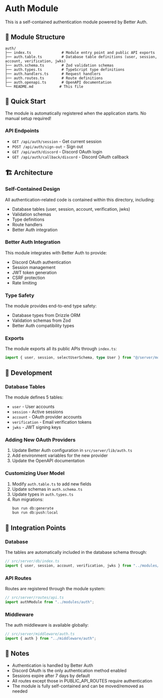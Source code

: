 # Auth Module

This is a self-contained authentication module powered by Better Auth.

## 📁 Module Structure

```
auth/
├── index.ts              # Module entry point and public API exports
├── auth.table.ts         # Database table definitions (user, session, account, verification, jwks)
├── auth.schema.ts        # Zod validation schemas
├── auth.types.ts         # TypeScript type definitions
├── auth.handlers.ts      # Request handlers
├── auth.routes.ts        # Route definitions
├── auth.openapi.ts       # OpenAPI documentation
└── README.md            # This file
```

## 🚀 Quick Start

The module is automatically registered when the application starts. No manual setup required!

### API Endpoints

- `GET /api/auth/session` - Get current session
- `POST /api/auth/sign-out` - Sign out
- `GET /api/auth/discord` - Discord OAuth login
- `GET /api/auth/callback/discord` - Discord OAuth callback

## 🏗️ Architecture

### Self-Contained Design
All authentication-related code is contained within this directory, including:
- Database tables (user, session, account, verification, jwks)
- Validation schemas
- Type definitions
- Route handlers
- Better Auth integration

### Better Auth Integration
This module integrates with Better Auth to provide:
- Discord OAuth authentication
- Session management
- JWT token generation
- CSRF protection
- Rate limiting

### Type Safety
The module provides end-to-end type safety:
- Database types from Drizzle ORM
- Validation schemas from Zod
- Better Auth compatibility types

### Exports
The module exports all its public APIs through `index.ts`:
```typescript
import { user, session, selectUserSchema, type User } from "@/server/modules/auth";
```

## 🔧 Development

### Database Tables
The module defines 5 tables:
- `user` - User accounts
- `session` - Active sessions
- `account` - OAuth provider accounts
- `verification` - Email verification tokens
- `jwks` - JWT signing keys

### Adding New OAuth Providers
1. Update Better Auth configuration in `src/server/lib/auth.ts`
2. Add environment variables for the new provider
3. Update the OpenAPI documentation

### Customizing User Model
1. Modify `auth.table.ts` to add new fields
2. Update schemas in `auth.schema.ts`
3. Update types in `auth.types.ts`
4. Run migrations:
   ```bash
   bun run db:generate
   bun run db:push:local
   ```

## 🔌 Integration Points

### Database
The tables are automatically included in the database schema through:
```typescript
// src/server/db/index.ts
import { user, session, account, verification, jwks } from "../modules/auth";
```

### API Routes
Routes are registered through the module system:
```typescript
// src/server/routes/api.ts
import authModule from "../modules/auth";
```

### Middleware
The auth middleware is available globally:
```typescript
// src/server/middleware/auth.ts
import { auth } from "../middleware/auth";
```

## 📝 Notes

- Authentication is handled by Better Auth
- Discord OAuth is the only authentication method enabled
- Sessions expire after 7 days by default
- All routes except those in PUBLIC_API_ROUTES require authentication
- The module is fully self-contained and can be moved/removed as needed